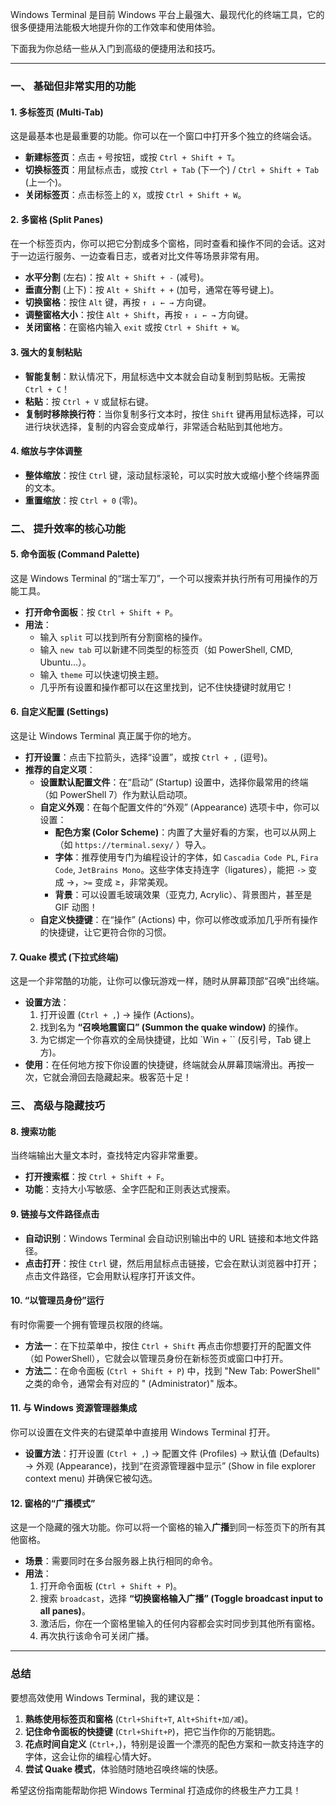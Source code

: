 Windows Terminal 是目前 Windows 平台上最强大、最现代化的终端工具，它的很多便捷用法能极大地提升你的工作效率和使用体验。

下面我为你总结一些从入门到高级的便捷用法和技巧。

---

### 一、 基础但非常实用的功能

#### 1. 多标签页 (Multi-Tab)

这是最基本也是最重要的功能。你可以在一个窗口中打开多个独立的终端会话。

*   **新建标签页**：点击 `+` 号按钮，或按 `Ctrl + Shift + T`。
*   **切换标签页**：用鼠标点击，或按 `Ctrl + Tab` (下一个) / `Ctrl + Shift + Tab` (上一个)。
*   **关闭标签页**：点击标签上的 `X`，或按 `Ctrl + Shift + W`。

#### 2. 多窗格 (Split Panes)

在一个标签页内，你可以把它分割成多个窗格，同时查看和操作不同的会话。这对于一边运行服务、一边查看日志，或者对比文件等场景非常有用。

*   **水平分割** (左右)：按 `Alt + Shift + -` (减号)。
*   **垂直分割** (上下)：按 `Alt + Shift + +` (加号，通常在等号键上)。
*   **切换窗格**：按住 `Alt` 键，再按 `↑ ↓ ← →` 方向键。
*   **调整窗格大小**：按住 `Alt + Shift`，再按 `↑ ↓ ← →` 方向键。
*   **关闭窗格**：在窗格内输入 `exit` 或按 `Ctrl + Shift + W`。



#### 3. 强大的复制粘贴

*   **智能复制**：默认情况下，用鼠标选中文本就会自动复制到剪贴板。无需按 `Ctrl + C`！
*   **粘贴**：按 `Ctrl + V` 或鼠标右键。
*   **复制时移除换行符**：当你复制多行文本时，按住 `Shift` 键再用鼠标选择，可以进行块状选择，复制的内容会变成单行，非常适合粘贴到其他地方。

#### 4. 缩放与字体调整

*   **整体缩放**：按住 `Ctrl` 键，滚动鼠标滚轮，可以实时放大或缩小整个终端界面的文本。
*   **重置缩放**：按 `Ctrl + 0` (零)。

### 二、 提升效率的核心功能

#### 5. 命令面板 (Command Palette)

这是 Windows Terminal 的“瑞士军刀”，一个可以搜索并执行所有可用操作的万能工具。

*   **打开命令面板**：按 `Ctrl + Shift + P`。
*   **用法**：
    *   输入 `split` 可以找到所有分割窗格的操作。
    *   输入 `new tab` 可以新建不同类型的标签页（如 PowerShell, CMD, Ubuntu...）。
    *   输入 `theme` 可以快速切换主题。
    *   几乎所有设置和操作都可以在这里找到，记不住快捷键时就用它！



#### 6. 自定义配置 (Settings)

这是让 Windows Terminal 真正属于你的地方。

*   **打开设置**：点击下拉箭头，选择“设置”，或按 `Ctrl + ,` (逗号)。
*   **推荐的自定义项**：
    *   **设置默认配置文件**：在“启动” (Startup) 设置中，选择你最常用的终端（如 PowerShell 7）作为默认启动项。
    *   **自定义外观**：在每个配置文件的“外观” (Appearance) 选项卡中，你可以设置：
        *   **配色方案 (Color Scheme)**：内置了大量好看的方案，也可以从网上（如 `https://terminal.sexy/` ）导入。
        *   **字体**：推荐使用专门为编程设计的字体，如 `Cascadia Code PL`, `Fira Code`, `JetBrains Mono`。这些字体支持连字（ligatures），能把 `->` 变成 →，`>=` 变成 ≥，非常美观。
        *   **背景**：可以设置毛玻璃效果（亚克力, Acrylic）、背景图片，甚至是 GIF 动图！
    *   **自定义快捷键**：在“操作” (Actions) 中，你可以修改或添加几乎所有操作的快捷键，让它更符合你的习惯。

#### 7. Quake 模式 (下拉式终端)

这是一个非常酷的功能，让你可以像玩游戏一样，随时从屏幕顶部“召唤”出终端。

*   **设置方法**：
    1.  打开设置 (`Ctrl + ,`) -> 操作 (Actions)。
    2.  找到名为 **“召唤地震窗口” (Summon the quake window)** 的操作。
    3.  为它绑定一个你喜欢的全局快捷键，比如 `Win + `` (反引号，Tab 键上方)。
*   **使用**：在任何地方按下你设置的快捷键，终端就会从屏幕顶端滑出。再按一次，它就会滑回去隐藏起来。极客范十足！



### 三、 高级与隐藏技巧

#### 8. 搜索功能

当终端输出大量文本时，查找特定内容非常重要。

*   **打开搜索框**：按 `Ctrl + Shift + F`。
*   **功能**：支持大小写敏感、全字匹配和正则表达式搜索。

#### 9. 链接与文件路径点击

*   **自动识别**：Windows Terminal 会自动识别输出中的 URL 链接和本地文件路径。
*   **点击打开**：按住 `Ctrl` 键，然后用鼠标点击链接，它会在默认浏览器中打开；点击文件路径，它会用默认程序打开该文件。

#### 10. “以管理员身份”运行

有时你需要一个拥有管理员权限的终端。

*   **方法一**：在下拉菜单中，按住 `Ctrl + Shift` 再点击你想要打开的配置文件（如 PowerShell），它就会以管理员身份在新标签页或窗口中打开。
*   **方法二**：在命令面板 (`Ctrl + Shift + P`) 中，找到 "New Tab: PowerShell" 之类的命令，通常会有对应的 " (Administrator)" 版本。

#### 11. 与 Windows 资源管理器集成

你可以设置在文件夹的右键菜单中直接用 Windows Terminal 打开。

*   **设置方法**：打开设置 (`Ctrl + ,`) -> 配置文件 (Profiles) -> 默认值 (Defaults) -> 外观 (Appearance)，找到“在资源管理器中显示” (Show in file explorer context menu) 并确保它被勾选。

#### 12. 窗格的“广播模式”

这是一个隐藏的强大功能。你可以将一个窗格的输入**广播**到同一标签页下的所有其他窗格。

*   **场景**：需要同时在多台服务器上执行相同的命令。
*   **用法**：
    1.  打开命令面板 (`Ctrl + Shift + P`)。
    2.  搜索 `broadcast`，选择 **“切换窗格输入广播” (Toggle broadcast input to all panes)**。
    3.  激活后，你在一个窗格里输入的任何内容都会实时同步到其他所有窗格。
    4.  再次执行该命令可关闭广播。

---

### 总结

要想高效使用 Windows Terminal，我的建议是：

1.  **熟练使用标签页和窗格** (`Ctrl+Shift+T`, `Alt+Shift+加/减`)。
2.  **记住命令面板的快捷键** (`Ctrl+Shift+P`)，把它当作你的万能钥匙。
3.  **花点时间自定义** (`Ctrl+,`)，特别是设置一个漂亮的配色方案和一款支持连字的字体，这会让你的编程心情大好。
4.  **尝试 Quake 模式**，体验随时随地召唤终端的快感。

希望这份指南能帮助你把 Windows Terminal 打造成你的终极生产力工具！